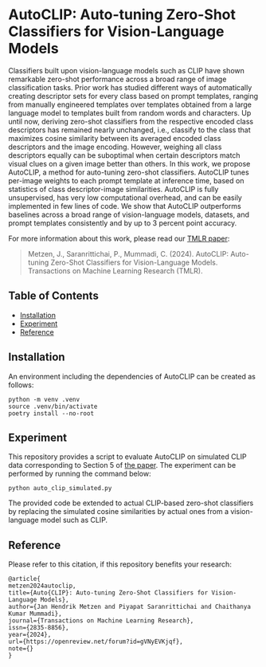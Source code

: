 # AutoCLIP: Auto-tuning Zero-Shot Classifiers for Vision-Language Models

Classifiers built upon vision-language models such as CLIP have shown remarkable zero-shot performance across a broad range of image classification tasks. Prior work has studied different ways of automatically creating descriptor sets for every class based on prompt templates, ranging from manually engineered templates over templates obtained from a large language model to templates built from random words and characters. Up until now, deriving zero-shot classifiers from the respective encoded class descriptors has remained nearly unchanged, i.e., classify to the class that maximizes cosine similarity between its averaged encoded class descriptors and the image encoding. However, weighing all class descriptors equally can be suboptimal when certain descriptors match visual clues on a given image better than others. In this work, we propose AutoCLIP, a method for auto-tuning zero-shot classifiers. AutoCLIP tunes per-image weights to each prompt template at inference time, based on statistics of class descriptor-image similarities. AutoCLIP is fully unsupervised, has very low computational overhead, and can be easily implemented in few lines of code. We show that AutoCLIP outperforms baselines across a broad range of vision-language models, datasets, and prompt templates consistently and by up to 3 percent point accuracy.

For more information about this work, please read our [TMLR paper](https://openreview.net/forum?id=gVNyEVKjqf):

> Metzen, J., Saranrittichai, P., Mummadi, C. (2024). AutoCLIP: Auto-tuning Zero-Shot Classifiers for Vision-Language Models. Transactions on Machine Learning Research (TMLR).

## Table of Contents
- [Installation](#installation)
- [Experiment](#experiment)
- [Reference](#reference)

## Installation

An environment including the dependencies of AutoCLIP can be created as follows:

```
python -m venv .venv
source .venv/bin/activate
poetry install --no-root
```

## Experiment

This repository provides a script to evaluate AutoCLIP on simulated CLIP data corresponding to Section 5 of [the paper](https://openreview.net/forum?id=gVNyEVKjqf). The experiment can be performed by running the command below:

```
python auto_clip_simulated.py
```

The provided code be extended to actual CLIP-based zero-shot classifiers by replacing the simulated cosine similarities by actual ones from a vision-language model such as CLIP.

## Reference
Please refer to this citation, if this repository benefits your research:
```
@article{
metzen2024autoclip,
title={Auto{CLIP}: Auto-tuning Zero-Shot Classifiers for Vision-Language Models},
author={Jan Hendrik Metzen and Piyapat Saranrittichai and Chaithanya Kumar Mummadi},
journal={Transactions on Machine Learning Research},
issn={2835-8856},
year={2024},
url={https://openreview.net/forum?id=gVNyEVKjqf},
note={}
}
```
